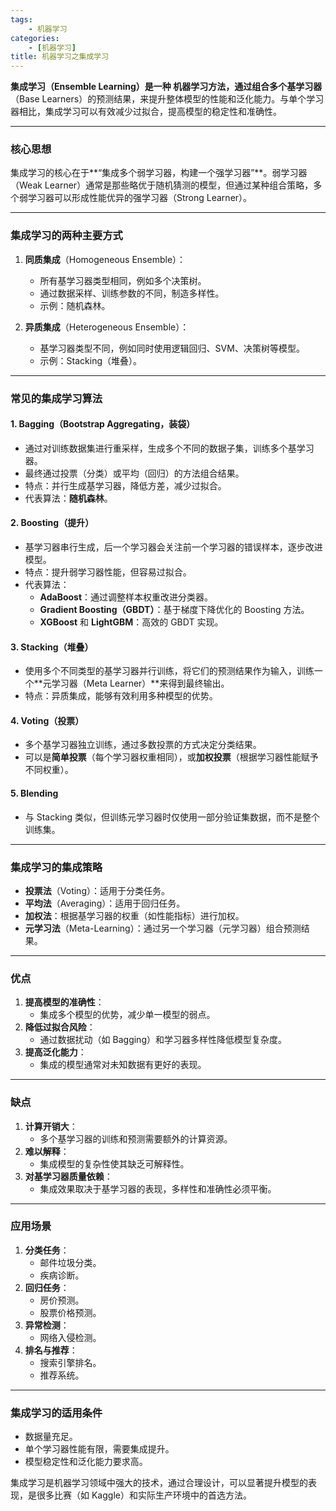 ```yaml
---
tags:
    - 机器学习
categories:
    - [机器学习]
title: 机器学习之集成学习
---
```


**集成学习（Ensemble Learning）**是一种 **机器学习方法**，通过**组合多个基学习器**（Base Learners）的预测结果，来提升整体模型的性能和泛化能力。与单个学习器相比，集成学习可以有效减少过拟合，提高模型的稳定性和准确性。

---

### **核心思想**

集成学习的核心在于**“集成多个弱学习器，构建一个强学习器”**。弱学习器（Weak Learner）通常是那些略优于随机猜测的模型，但通过某种组合策略，多个弱学习器可以形成性能优异的强学习器（Strong Learner）。

---

### **集成学习的两种主要方式**

1. **同质集成**（Homogeneous Ensemble）：

    - 所有基学习器类型相同，例如多个决策树。
    - 通过数据采样、训练参数的不同，制造多样性。
    - 示例：随机森林。

2. **异质集成**（Heterogeneous Ensemble）：
    - 基学习器类型不同，例如同时使用逻辑回归、SVM、决策树等模型。
    - 示例：Stacking（堆叠）。

---

### **常见的集成学习算法**

#### 1. **Bagging（Bootstrap Aggregating，装袋）**

-   通过对训练数据集进行重采样，生成多个不同的数据子集，训练多个基学习器。
-   最终通过投票（分类）或平均（回归）的方法组合结果。
-   特点：并行生成基学习器，降低方差，减少过拟合。
-   代表算法：**随机森林**。

#### 2. **Boosting（提升）**

-   基学习器串行生成，后一个学习器会关注前一个学习器的错误样本，逐步改进模型。
-   特点：提升弱学习器性能，但容易过拟合。
-   代表算法：
    -   **AdaBoost**：通过调整样本权重改进分类器。
    -   **Gradient Boosting（GBDT）**：基于梯度下降优化的 Boosting 方法。
    -   **XGBoost** 和 **LightGBM**：高效的 GBDT 实现。

#### 3. **Stacking（堆叠）**

-   使用多个不同类型的基学习器并行训练，将它们的预测结果作为输入，训练一个**元学习器（Meta Learner）**来得到最终输出。
-   特点：异质集成，能够有效利用多种模型的优势。

#### 4. **Voting（投票）**

-   多个基学习器独立训练，通过多数投票的方式决定分类结果。
-   可以是**简单投票**（每个学习器权重相同），或**加权投票**（根据学习器性能赋予不同权重）。

#### 5. **Blending**

-   与 Stacking 类似，但训练元学习器时仅使用一部分验证集数据，而不是整个训练集。

---

### **集成学习的集成策略**

-   **投票法**（Voting）：适用于分类任务。
-   **平均法**（Averaging）：适用于回归任务。
-   **加权法**：根据基学习器的权重（如性能指标）进行加权。
-   **元学习法**（Meta-Learning）：通过另一个学习器（元学习器）组合预测结果。

---

### **优点**

1. **提高模型的准确性**：
    - 集成多个模型的优势，减少单一模型的弱点。
2. **降低过拟合风险**：
    - 通过数据扰动（如 Bagging）和学习器多样性降低模型复杂度。
3. **提高泛化能力**：
    - 集成的模型通常对未知数据有更好的表现。

---

### **缺点**

1. **计算开销大**：
    - 多个基学习器的训练和预测需要额外的计算资源。
2. **难以解释**：
    - 集成模型的复杂性使其缺乏可解释性。
3. **对基学习器质量依赖**：
    - 集成效果取决于基学习器的表现，多样性和准确性必须平衡。

---

### **应用场景**

1. **分类任务**：
    - 邮件垃圾分类。
    - 疾病诊断。
2. **回归任务**：
    - 房价预测。
    - 股票价格预测。
3. **异常检测**：
    - 网络入侵检测。
4. **排名与推荐**：
    - 搜索引擎排名。
    - 推荐系统。

---

### **集成学习的适用条件**

-   数据量充足。
-   单个学习器性能有限，需要集成提升。
-   模型稳定性和泛化能力要求高。

集成学习是机器学习领域中强大的技术，通过合理设计，可以显著提升模型的表现，是很多比赛（如 Kaggle）和实际生产环境中的首选方法。
